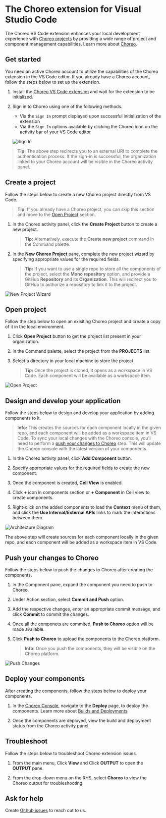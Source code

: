 # The Choreo extension for Visual Studio Code

The Choreo VS Code extension enhances your local development experience with [Choreo projects](https://wso2.com/choreo/) by providing a wide range of project and component management capabilities. Learn more about [Choreo](https://wso2.com/choreo/docs/).

## Get started

You need an active Choreo account to utilize the capabilities of the Choreo extension in the VS Code editor. If you already have a Choreo account, follow the steps below to set up the extension.

1. Install the [Choreo VS Code extension](https://marketplace.visualstudio.com/items?itemName=WSO2.choreo) and wait for the extension to be initialized.

2.  Sign in to Choreo using one of the following methods.
    - Via the `Sign In` prompt displayed upon successful initialization of the extension
    - Via the `Sign In` options available by clicking the Choreo icon on the activity bar of your VS Code editor

    ![Sign In](docs/choreo-extension/images/signIn.gif)

>**Tip:** The above step redirects you to an external URI to complete the authentication process. If the sign-in is successful, the organization linked to your Choreo account will be visible in the Choreo activity panel.


## Create a project

Follow the steps below to create a new Choreo project directly from VS Code.

>**Tip:** If you already have a Choreo project, you can skip this section and move to the [Open Project](#open-project) section.

1. In the Choreo activity panel, click the **Create Project** button to create a new project.

    >**Tip:** Alternatively, execute the **Create new project** command in the Command palette.

2. In the **New Choreo Project** pane, complete the new project wizard by specifying appropriate values for the required fields.

    >**Tip:** If you want to use a single repo to store all the components of the project, select the **Mono repository** option, and provide a GitHub **Repository** and its **Organization**. This will redirect you to GitHub to authorize a repository to link it to the project.

![New Project Wizard](docs/choreo-extension/images/CreateProject.gif)

## Open project

Follow the step below to open an exisiting Choreo project and create a copy of it in the local environment. 

1. Click **Open Project** button to get the project list present in your organization.

2. In the Command palette, select the project from the **PROJECTS** list. 

3. Select a directory in your local machine to store the project.

    >**Tip:** Once the project is cloned, it opens as a workspace in VS Code. Each component will be available as a workspace item. 

![Open Project](docs/choreo-extension/images/openProject.gif)

## Design and develop your application

Follow the steps below to design and develop your application by adding components to it.

>**Info:** This creates the sources for each component locally in the given repo, and each component will be added as a workspace item in VS Code. To sync your local changes with the Choreo console, you'll need to perform a [push your changes to Choreo](#push-your-changes-to-choreo) step. This will update the Choreo console with the latest version of your components.

1. In the Choreo activity panel, click **Add Component** button.

2. Specify appropriate values for the required fields to create the new component.

3. Once the component is created, **Cell View** is enabled.

4. Click **+** icon in components section or **+ Component** in Cell view to create components.

5. Right-click on the added components to load the **Context** menu of them, and click the **Use Internal/External APIs** links to mark the interactions between them.

![Architecture Diagram](docs/choreo-extension/images/CreateComponent.gif)

The above step will create sources for each component locally in the given repo, and each component will be added as a workspace item in VS Code.

## Push your changes to Choreo

Follow the steps below to push the changes to Choreo after creating the components.

1. In the Component pane, expand the component you need to push to Choreo.

2. Under Action section, select **Commit and Push** option.

3. Add the respective changes, enter an appropriate commit message, and click **Commit** to commit the changes.

4. Once all the componets are commited, **Push to Choreo** option will be made available.

5. Click **Push to Choreo** to upload the components to the Choreo platform.

    >**Info:** Once you push the components, they will be visible on the Choreo platform. 

![Push Changes](docs/choreo-extension/images/PushToChoreo.gif)

## Deploy your components

After creating the components, follow the steps below to deploy your components.

1. In the [Choreo Console](https://console.choreo.dev/), navigate to the **Deploy** page, to deploy the components. Learn more about [Builds and Deployments](https://wso2.com/choreo/docs/devops-and-ci-cd/builds-and-deployments/)

2. Once the components are deployed, view the build and deployment status from the Choreo activity panel.

## Troubleshoot

Follow the steps below to troubleshoot Choreo extension issues.

1. From the main menu, Click **View** and Click **OUTPUT** to open the **OUTPUT** pane.

2. From the drop-down menu on the RHS, select **Choreo** to view the Choreo output for troubleshooting.

## Ask for help

Create [Github issues](https://github.com/wso2/choreo-vscode/issues) to reach out to us.
